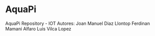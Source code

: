 # AquaPi
AquaPi Repository - IOT
Autores: 
Joan Manuel Diaz Llontop
Ferdinan Mamani Alfaro 
Luis Vilca Lopez
